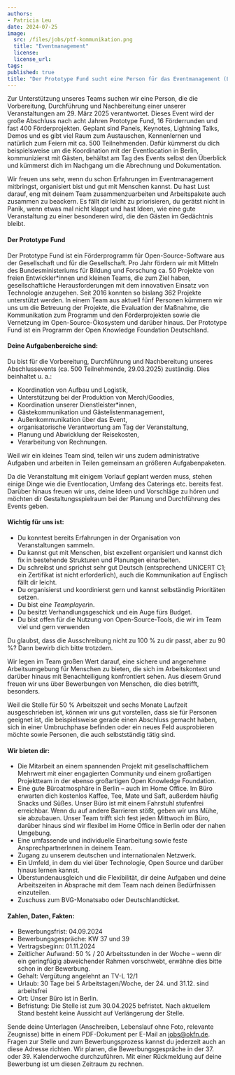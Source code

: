 ```yaml
---
authors:
- Patricia Leu
date: 2024-07-25
image:
  src: /files/jobs/ptf-kommunikation.png
  title: "Eventmanagement"
  license: 
  license_url:
tags:
published: true
title: "Der Prototype Fund sucht eine Person für das Eventmanagement (Laufzeit: 6 Monate)"
---
```


Zur Unterstützung unseres Teams suchen wir eine Person, die die Vorbereitung, Durchführung und Nachbereitung einer unserer Veranstaltungen am 29. März 2025 verantwortet. Dieses Event wird der große Abschluss nach acht Jahren Prototype Fund, 16  Förderrunden und fast 400 Förderprojekten. Geplant sind Panels, Keynotes, Lightning Talks, Demos und es gibt viel Raum zum Austauschen, Kennenlernen und natürlich zum Feiern mit ca. 500 Teilnehmenden. Dafür kümmerst du dich beispielsweise um die Koordination mit der Eventlocation in Berlin, kommunizierst mit Gästen, behältst am Tag des Events selbst den Überblick und kümmerst dich im Nachgang um die Abrechnung und Dokumentation.

Wir freuen uns sehr, wenn du schon Erfahrungen im Eventmanagement mitbringst, organisiert bist und gut mit Menschen kannst. Du hast Lust darauf, eng mit deinem Team zusammenzuarbeiten und Arbeitspakete auch zusammen zu beackern. Es fällt dir leicht zu priorisieren, du gerätst nicht in Panik, wenn etwas mal nicht klappt und hast Ideen, wie eine gute Veranstaltung zu einer besonderen wird, die den Gästen im Gedächtnis bleibt.

#### Der Prototype Fund

Der Prototype Fund ist ein Förderprogramm für Open-Source-Software aus der Gesellschaft und für die Gesellschaft. Pro Jahr fördern wir mit Mitteln des Bundesministeriums für Bildung und Forschung ca. 50 Projekte von freien Entwickler*innen und kleinen Teams, die zum Ziel haben, gesellschaftliche Herausforderungen mit dem innovativen Einsatz von Technologie anzugehen. Seit 2016 konnten so bislang 362 Projekte unterstützt werden. In einem Team aus aktuell fünf Personen kümmern wir uns um die Betreuung der Projekte, die Evaluation der Maßnahme, die Kommunikation zum Programm und den Förderprojekten sowie die Vernetzung im Open-Source-Ökosystem und darüber hinaus. Der Prototype Fund ist ein Programm der Open Knowledge Foundation Deutschland.

#### Deine Aufgabenbereiche sind:

Du bist für die Vorbereitung, Durchführung und Nachbereitung unseres Abschlussevents (ca. 500 Teilnehmende, 29.03.2025) zuständig. Dies beinhaltet u. a.:

* Koordination von Aufbau und Logistik,
* Unterstützung bei der Produktion von Merch/Goodies,
* Koordination unserer Dienstleister*innen,
* Gästekommunikation und Gästelistenmanagement,
* Außenkommunikation über das Event,
* organisatorische Verantwortung am Tag der Veranstaltung,
* Planung und Abwicklung der Reisekosten,
* Verarbeitung von Rechnungen.

Weil wir ein kleines Team sind, teilen wir uns zudem administrative Aufgaben und arbeiten in Teilen gemeinsam an größeren Aufgabenpaketen.

Da die Veranstaltung mit einigem Vorlauf geplant werden muss, stehen einige Dinge wie die Eventlocation, Umfang des Caterings etc. bereits fest. Darüber hinaus freuen wir uns, deine Ideen und Vorschläge zu hören und möchten dir Gestaltungsspielraum bei der Planung und Durchführung des Events geben.

#### Wichtig für uns ist:
* Du konntest bereits Erfahrungen in der Organisation von Veranstaltungen sammeln.
* Du kannst gut mit Menschen, bist exzellent organisiert und kannst dich fix in bestehende Strukturen und Planungen einarbeiten.
* Du schreibst und sprichst sehr gut Deutsch (entsprechend UNICERT C1; ein Zertifikat ist nicht erforderlich), auch die Kommunikation auf Englisch fällt dir leicht.
* Du organisierst und koordinierst gern und kannst selbständig Prioritäten setzen.
* Du bist ein*e Teamplayer*in.
* Du besitzt Verhandlungsgeschick und ein Auge fürs Budget.
* Du bist offen für die Nutzung von Open-Source-Tools, die wir im Team viel und gern verwenden

Du glaubst, dass die Ausschreibung nicht zu 100 % zu dir passt, aber zu 90 %? Dann bewirb dich bitte trotzdem.

Wir legen im Team großen Wert darauf, eine sichere und angenehme Arbeitsumgebung für Menschen zu bieten, die sich im Arbeitskontext und darüber hinaus mit Benachteiligung konfrontiert sehen. Aus diesem Grund freuen wir uns über Bewerbungen von Menschen, die dies betrifft, besonders.

Weil die Stelle für 50 % Arbeitszeit und sechs Monate Laufzeit ausgeschrieben ist, können wir uns gut vorstellen, dass sie für Personen geeignet ist, die beispielsweise gerade einen Abschluss gemacht haben, sich in einer Umbruchphase befinden oder ein neues Feld ausprobieren möchte sowie Personen, die auch selbstständig tätig sind.

#### Wir bieten dir:

* Die Mitarbeit an einem spannenden Projekt mit gesellschaftlichem Mehrwert mit einer engagierten Community und einem großartigen Projektteam in der ebenso großartigen Open Knowledge Foundation.
* Eine gute Büroatmosphäre in Berlin – auch im Home Office. Im Büro erwarten dich kostenlos Kaffee, Tee, Mate und Saft, außerdem häufig Snacks und Süßes. Unser Büro ist mit einem Fahrstuhl stufenfrei erreichbar. Wenn du auf andere Barrieren stößt, geben wir uns Mühe, sie abzubauen. Unser Team trifft sich fest jeden Mittwoch im Büro, darüber hinaus sind wir flexibel im Home Office in Berlin oder der nahen Umgebung.
* Eine umfassende und individuelle Einarbeitung sowie feste AnsprechpartnerInnen in deinem Team.
* Zugang zu unserem deutschen und internationalen Netzwerk.
* Ein Umfeld, in dem du viel über Technologie, Open Source und darüber hinaus lernen kannst.
* Überstundenausgleich und die Flexibilität, dir deine Aufgaben und deine Arbeitszeiten in Absprache mit dem Team nach deinen Bedürfnissen einzuteilen.
* Zuschuss zum BVG-Monatsabo oder Deutschlandticket.

#### Zahlen, Daten, Fakten:

* Bewerbungsfrist: 04.09.2024
* Bewerbungsgespräche: KW 37 und 39
* Vertragsbeginn: 01.11.2024
* Zeitlicher Aufwand: 50 % / 20 Arbeitsstunden in der Woche – wenn dir ein geringfügig abweichender Rahmen vorschwebt, erwähne dies bitte schon in der Bewerbung.
* Gehalt: Vergütung angelehnt an TV-L 12/1
* Urlaub: 30 Tage bei 5 Arbeitstagen/Woche, der 24. und 31.12. sind arbeitsfrei
* Ort: Unser Büro ist in Berlin.
* Befristung: Die Stelle ist zum 30.04.2025 befristet. Nach aktuellem Stand besteht keine Aussicht auf Verlängerung der Stelle.

Sende deine Unterlagen (Anschreiben, Lebenslauf ohne Foto, relevante Zeugnisse) bitte in einem PDF-Dokument per E-Mail an jobs@okfn.de. Fragen zur Stelle und zum Bewerbungsprozess kannst du jederzeit auch an diese Adresse richten. Wir planen, die Bewerbungsgespräche in der 37. oder 39. Kalenderwoche durchzuführen. Mit einer Rückmeldung auf deine Bewerbung ist um diesen Zeitraum zu rechnen.
